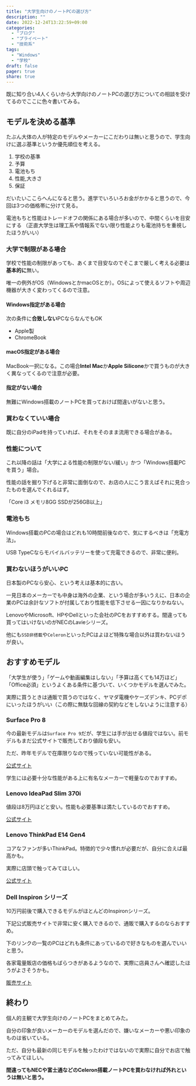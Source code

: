 ```yaml
---
title: "大学生向けのノートPCの選び方"
description: ""
date: 2022-12-24T13:22:59+09:00
categories:
  - "ブログ"
  - "プライベート"
  - "技術系"
tags:
  - "Windows"
  - "学校"
draft: false
pager: true
share: true
---
```


既に知り合い4人くらいから大学向けのノートPCの選び方についての相談を受けてるのでここに色々書いてみる。

## モデルを決める基準

たぶん大体の人が特定のモデルやメーカーにこだわりは無いと思うので、学生向けに選ぶ基準というか優先順位を考える。

1. 学校の基準
2. 予算
3. 電池もち
4. 性能,大きさ
5. 保証

だいたいここらへんになると思う。進学でいろいろお金がかかると思うので、今回は3つの価格帯に分けて見る。

電池もちと性能はトレードオフの関係にある場合が多いので、中間くらいを目安にする
（正直大学生は理工系や情報系でない限り性能よりも電池持ちを重視したほうがいい）

### 大学で制限がある場合

学校で性能の制限があっても、あくまで目安なのでそこまで厳しく考える必要は**基本的に**無い。

唯一の例外がOS（WindowsとかmacOSとか）。OSによって使えるソフトや周辺機器が大きく変わってくるので注意。

#### Windows指定がある場合

次の条件に**合致しない**PCならなんでもOK

- Apple製
- ChromeBook

#### macOS指定がある場合

MacBook一択になる。この場合**Intel Mac**か**Apple Silicone**かで買うものが大きく異なってくるので注意が必要。

#### 指定がない場合

無難にWindows搭載のノートPCを買っておけば間違いがないと思う。

### 買わなくていい場合

既に自分のiPadを持っていれば、それをそのまま流用できる場合がある。

### 性能について

これ以降の話は「大学による性能の制限がない/緩い」かつ「Windows搭載PCを買う」場合。

性能の話を掘り下げると非常に面倒なので、お店の人にこう言えばそれに見合ったものを選んでくれるはず。

「Core i3 メモリ8GG SSDが256GB以上」

### 電池もち

Windows搭載のPCの場合はどれも10時間前後なので、気にするべきは「充電方法」。

USB TypeCならモバイルバッテリーを使って充電できるので、非常に便利。

### 買わないほうがいいPC

日本製のPCなら安心、という考えは基本的に古い。

一見日本のメーカーでも中身は海外の企業、という場合が多いうえに、日本の企業のPCは余計なソフトが付属しており性能を低下させる一因になりかねない。

LenovoやMicrosoft、HPやDellといった会社のPCをおすすめする。間違っても買ってはいけないのがNECのLavieシリーズ。

他にも`SSD非搭載`や`Celeron`といったPCはよほど特殊な場合以外は買わないほうが良い。

## おすすめモデル

「大学生が使う」「ゲームや動画編集はしない」「予算は高くても14万ほど」「Office必須」というよくある条件に基づいて、いくつかモデルを選んでみた。

実際に買うときは通販で買うのではなく、ヤマダ電機やケーズデンキ、PCデポにいったほうがいい（この際に無駄な回線の契約などをしないように注意する）

### Surface Pro 8

今の最新モデルは`Surface Pro 9`だが、学生には手が出せる値段ではない。前モデルもまだ公式サイトで販売しており値段も安い。

ただ、昨年モデルで在庫限りなので残っていない可能性がある。

[公式サイト](https://www.microsoft.com/ja-jp/d/surface-pro-8/8qwcrtq8v8xg)

学生には必要十分な性能がある上に有名なメーカーで軽量なのでおすすめ。


### Lenovo IdeaPad Slim 370i

値段は8万円ほどと安い。性能も必要基準は満たしているのでおすすめ。

[公式サイト](https://www.lenovo.com/jp/ja/p/laptops/ideapad/ideapad-slim-3-series/ideapad-3i-gen-7-(14-inch-intel)/len101i0052)

### Lenovo ThinkPad E14 Gen4

コアなファンが多いThinkPad。特徴的で少々慣れが必要だが、自分に合えば最高かも。

実際に店頭で触ってみてほしい。

[公式サイト](https://www.lenovo.com/jp/ja/p/laptops/thinkpad/thinkpad-e-series/thinkpad-e14-gen-4-(14-inch-intel)/len101t0042)


### Dell Inspiron シリーズ

10万円前後で購入できるモデルがほとんどのInspironシリーズ。

下記公式販売サイトで非常に安く購入できるので、通販で購入するのならおすすめ。

下のリンクの一覧のPCはどれも条件にあっているので好きなものを選んでいいと思う。

各家電量販店の価格もばらつきがあるようなので、実際に店員さんへ確認したほうがよさそうかも。

[販売サイト](https://www.dell.com/ja-jp/shop/%E3%83%87%E3%83%AB%E3%81%AE%E3%83%8E%E3%83%BC%E3%83%88%E3%83%91%E3%82%BD%E3%82%B3%E3%83%B3/sr/laptops/inspiron-laptops/microsoft-office-%E3%81%82%E3%82%8A?appliedRefinements=39970,37653,37654,37791,37680)

## 終わり

個人的主観で大学生向けのノートPCをまとめてみた。

自分の印象が良いメーカーのモデルを選んだので、嫌いなメーカーや悪い印象のものは省いている。

ただ、自分も最新の同じモデルを触ったわけではないので実際に自分でお店で触ってみてほしい。

**間違ってもNECや富士通などのCeleron搭載ノートPCを買わなければ外れというは無いと思う。**
